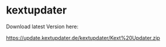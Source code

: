 # kextupdater

Download latest Version here:

https://update.kextupdater.de/kextupdater/Kext%20Updater.zip
